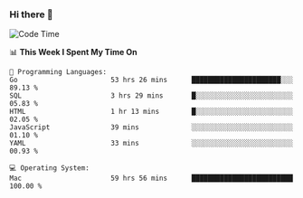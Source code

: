 ### Hi there 👋

<!--
**CrazyCollin/crazycollin** is a ✨ _special_ ✨ repository because its `README.md` (this file) appears on your GitHub profile.

Here are some ideas to get you started:

- 🔭 I’m currently working on ...
- 🌱 I’m currently learning ...
- 👯 I’m looking to collaborate on ...
- 🤔 I’m looking for help with ...
- 💬 Ask me about ...
- 📫 How to reach me: ...
- 😄 Pronouns: ...
- ⚡ Fun fact: ...
-->

<!--START_SECTION:waka-->
![Code Time](http://img.shields.io/badge/Code%20Time-1%2C954%20hrs%2031%20mins-blue)

📊 **This Week I Spent My Time On** 

```text
💬 Programming Languages: 
Go                       53 hrs 26 mins      ██████████████████████░░░   89.13 % 
SQL                      3 hrs 29 mins       █░░░░░░░░░░░░░░░░░░░░░░░░   05.83 % 
HTML                     1 hr 13 mins        █░░░░░░░░░░░░░░░░░░░░░░░░   02.05 % 
JavaScript               39 mins             ░░░░░░░░░░░░░░░░░░░░░░░░░   01.10 % 
YAML                     33 mins             ░░░░░░░░░░░░░░░░░░░░░░░░░   00.93 % 

💻 Operating System: 
Mac                      59 hrs 56 mins      █████████████████████████   100.00 % 
```


<!--END_SECTION:waka-->
